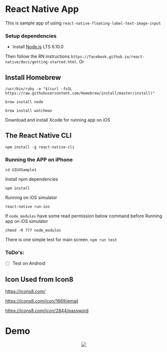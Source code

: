 # React Native App
This is sample app of using `react-native-floating-label-text-image-input`

### Setup dependencies

- Install [Node.js](https://nodejs.org) LTS 6.10.0

Then follow the RN instructions `https://facebook.github.io/react-native/docs/getting-started.html`.
Or
## Install Homebrew
```
/usr/bin/ruby -e "$(curl -fsSL https://raw.githubusercontent.com/Homebrew/install/master/install)"
```
`brew install node`

`brew install watchman`

Download and install Xcode for running app on iOS

## The React Native CLI
`npm install -g react-native-cli`

### Running the APP on iPhone

`cd UIUXSample1`

Install npm dependencies

`npm install`

Running on iOS simulator

`react-native run-ios`

If `node_modules` have some read permission below command before Running app on iOS simulator

`chmod -R 777 node_modules`

There is one simple test for main screen.
`npm run test`

### ToDo's:
- [ ] Test on Android


## Icon Used from Icon8
https://icons8.com/

https://icons8.com/icon/1669/email

https://icons8.com/icon/2844/password

# Demo

<p align="center">
    <img src ="https://github.com/erumawan/UIUXSample1/blob/master/ScreenShots/Demo.gif" />
</p>
